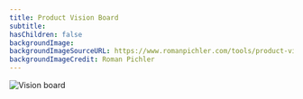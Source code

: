 ```yaml
---
title: Product Vision Board
subtitle:
hasChildren: false
backgroundImage: 
backgroundImageSourceURL: https://www.romanpichler.com/tools/product-vision-board/
backgroundImageCredit: Roman Pichler
---
```

<img src="images/vision-board.png" alt="Vision board" />
